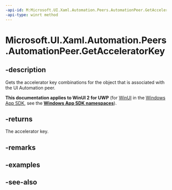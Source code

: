 ```yaml
---
-api-id: M:Microsoft.UI.Xaml.Automation.Peers.AutomationPeer.GetAcceleratorKey
-api-type: winrt method
---
```


<!-- Method syntax
public string GetAcceleratorKey()
-->

# Microsoft.UI.Xaml.Automation.Peers.AutomationPeer.GetAcceleratorKey

## -description
Gets the accelerator key combinations for the object that is associated with the UI Automation peer.

**This documentation applies to WinUI 2 for UWP** (for [WinUI](/windows/apps/winui/winui3/) in the [Windows App SDK](/windows/apps/windows-app-sdk/), see the **[Windows App SDK namespaces](/windows/windows-app-sdk/api/winrt/)**).

## -returns
The accelerator key.

## -remarks

## -examples

## -see-also
